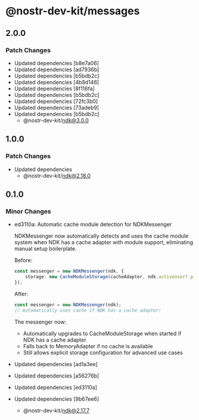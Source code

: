 # @nostr-dev-kit/messages

## 2.0.0

### Patch Changes

- Updated dependencies [b8e7a06]
- Updated dependencies [ad7936b]
- Updated dependencies [b5bdb2c]
- Updated dependencies [4b8d146]
- Updated dependencies [8f116fa]
- Updated dependencies [b5bdb2c]
- Updated dependencies [72fc3b0]
- Updated dependencies [73adeb9]
- Updated dependencies [b5bdb2c]
    - @nostr-dev-kit/ndk@3.0.0

## 1.0.0

### Patch Changes

- Updated dependencies
    - @nostr-dev-kit/ndk@2.18.0

## 0.1.0

### Minor Changes

- ed3110a: Automatic cache module detection for NDKMessenger

    NDKMessenger now automatically detects and uses the cache module system when NDK has a cache adapter with module support, eliminating manual setup boilerplate.

    Before:

    ```typescript
    const messenger = new NDKMessenger(ndk, {
        storage: new CacheModuleStorage(cacheAdapter, ndk.activeUser!.pubkey),
    });
    ```

    After:

    ```typescript
    const messenger = new NDKMessenger(ndk);
    // Automatically uses cache if NDK has a cache adapter!
    ```

    The messenger now:
    - Automatically upgrades to CacheModuleStorage when started if NDK has a cache adapter
    - Falls back to MemoryAdapter if no cache is available
    - Still allows explicit storage configuration for advanced use cases

- Updated dependencies [ad1a3ee]
- Updated dependencies [a56276b]
- Updated dependencies [ed3110a]
- Updated dependencies [9b67ee6]
    - @nostr-dev-kit/ndk@2.17.7
